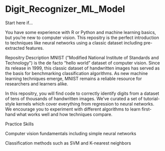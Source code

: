 # Digit_Recognizer_ML_Model

Start here if...

You have some experience with R or Python and machine learning basics, but you’re new to computer vision. This repositry is the perfect introduction to techniques like neural networks using a classic dataset including pre-extracted features.


Repositry Description
MNIST ("Modified National Institute of Standards and Technology") is the de facto “hello world” dataset of computer vision. Since its release in 1999, this classic dataset of handwritten images has served as the basis for benchmarking classification algorithms. As new machine learning techniques emerge, MNIST remains a reliable resource for researchers and learners alike.


In this repositry, you will find code to correctly identify digits from a dataset of tens of thousands of handwritten images. We’ve curated a set of tutorial-style kernels which cover everything from regression to neural networks. We encourage you to experiment with different algorithms to learn first-hand what works well and how techniques compare.


Practice Skills


Computer vision fundamentals including simple neural networks

Classification methods such as SVM and K-nearest neighbors
